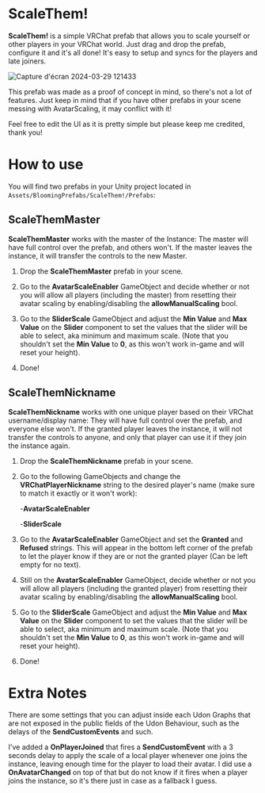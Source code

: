 
# ScaleThem!

**ScaleThem!** is a simple VRChat prefab that allows you to scale yourself or other players in your VRChat world. Just drag and drop the prefab, configure it and it's all done! It's easy to setup and syncs for the players and late joiners.

![Capture d'écran 2024-03-29 121433](https://github.com/BloomingTails/ScaleThem/assets/77898978/85056da3-82c0-41bd-b0ce-d8b61754580a)

This prefab was made as a proof of concept in mind, so there's not a lot of features. Just keep in mind that if you have other prefabs in your scene messing with AvatarScaling, it may conflict with it!

Feel free to edit the UI as it is pretty simple but please keep me credited, thank you!



# How to use

You will find two prefabs in your Unity project located in `Assets/BloomingPrefabs/ScaleThem!/Prefabs`:

## ScaleThemMaster

**ScaleThemMaster** works with the master of the Instance: The master will have full control over the prefab, and others won't. If the master leaves the instance, it will transfer the controls to the new Master.

1. Drop the **ScaleThemMaster** prefab in your scene.

2. Go to the **AvatarScaleEnabler** GameObject and decide whether or not you will allow all players (including the master) from resetting their avatar scaling by enabling/disabling the **allowManualScaling** bool.

3. Go to the **SliderScale** GameObject and adjust the **Min Value** and **Max Value** on the **Slider** component to set the values that the slider will be able to select, aka minimum and maximum scale. (Note that you shouldn't set the **Min Value** to **0**, as this won't work in-game and will reset your height).

4. Done!

## ScaleThemNickname

**ScaleThemNickname** works with one unique player based on their VRChat username/display name: They will have full control over the prefab, and everyone else won't. If the granted player leaves the instance, it will not transfer the controls to anyone, and only that player can use it if they join the instance again.

1. Drop the **ScaleThemNickname** prefab in your scene.

2. Go to the following GameObjects and change the **VRChatPlayerNickname** string to the desired player's name (make sure to match it exactly or it won't work):

    -**AvatarScaleEnabler**

    -**SliderScale**

3. Go to the **AvatarScaleEnabler** GameObject and set the **Granted** and **Refused** strings. This will appear in the bottom left corner of the prefab to let the player know if they are or not the granted player (Can be left empty for no text).

4. Still on the **AvatarScaleEnabler** GameObject, decide whether or not you will allow all players (including the granted player) from resetting their avatar scaling by enabling/disabling the **allowManualScaling** bool.

5. Go to the **SliderScale** GameObject and adjust the **Min Value** and **Max Value** on the **Slider** component to set the values that the slider will be able to select, aka minimum and maximum scale. (Note that you shouldn't set the **Min Value** to **0**, as this won't work in-game and will reset your height).

6. Done!

# Extra Notes

There are some settings that you can adjust inside each Udon Graphs that are not exposed in the public fields of the Udon Behaviour, such as the delays of the **SendCustomEvents** and such.

I've added a **OnPlayerJoined** that fires a **SendCustomEvent** with a 3 seconds delay to apply the scale of a local player whenever one joins the instance, leaving enough time for the player to load their avatar. I did use a **OnAvatarChanged** on top of that but do not know if it fires when a player joins the instance, so it's there just in case as a fallback I guess.
